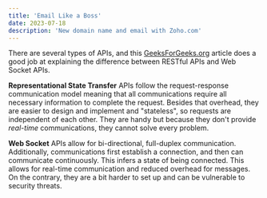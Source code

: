 ```yaml
---
title: 'Email Like a Boss'
date: 2023-07-18
description: 'New domain name and email with Zoho.com'
---
```


There are several types of APIs, and this [GeeksForGeeks.org](https://www.geeksforgeeks.org/difference-between-rest-api-and-web-socket-api/) article does a good job at explaining the difference between RESTful APIs and Web Socket APIs. 

**Representational State Transfer** APIs follow the request-response communication model meaning that all communications require all necessary information to complete the request. Besides that overhead, they are easier to design and implement and "stateless", so requests are independent of each other. They are handy but because they don't provide _real-time_ communications, they cannot solve every problem.

**Web Socket** APIs allow for bi-directional, full-duplex communication. Additionally, communications first establish a connection, and then can communicate continuously. This infers a state of being connected. This allows for real-time communication and reduced overhead for messages. On the contrary, they are a bit harder to set up and can be vulnerable to security threats. 
